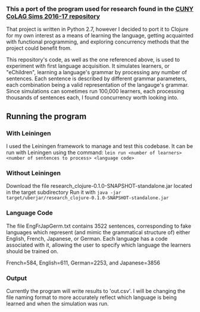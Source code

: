 ### This a port of the program used for research found in the [CUNY CoLAG Sims 2016-17 repository](https://github.com/malancas/CUNY-CoLAG-Sims-2016-17)

That project is written in Python 2.7, however I decided to port it to Clojure for my own interest as a means of learning the language, getting acquainted with functional programming, and exploring concurrency methods that the project could benefit from.

This repository's code, as well as the one referenced above, is used to experiment with first language acquisition. It simulates learners, or "eChildren", learning a language's grammar by processing any number of sentences. Each sentence is described by different grammar parameters, each combination being a valid representation of the langauge's grammar. Since simulations can sometimes run 100,000 learners, each processing thousands of sentences each, I found concurrency worth looking into.

## Running the program
### With Leiningen
I used the Leiningen framework to manage and test this codebase. It can be run with Leiningen using the command:
`lein run <number of learners> <number of sentences to process> <language code>`

### Without Leiningen
Download the file research_clojure-0.1.0-SNAPSHOT-standalone.jar located in the target subdirectory
Run it with `java -jar target/uberjar/research_clojure-0.1.0-SNAPSHOT-standalone.jar`

### Language Code
The file EngFrJapGerm.txt contains 3522 sentences, corresponding to fake languages which represent (and mimic the grammatical structure of) either English, French, Japanese, or German. Each language has a code associated with it, allowing the user to specify which language the learners should be trained on.

French=584, English=611, German=2253, and Japanese=3856

### Output
Currently the program will write results to 'out.csv'. I will be changing the file naming format to more accurately reflect which language is being learned and when the simulation was run.
